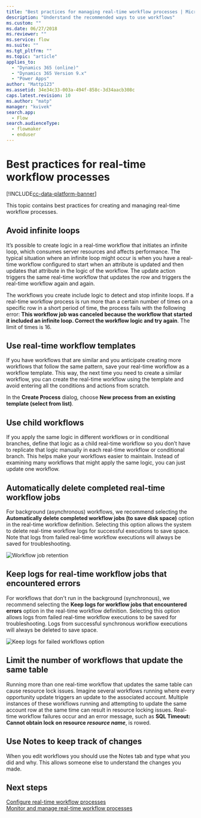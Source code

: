 ```yaml
---
title: "Best practices for managing real-time workflow processes | MicrosoftDocs"
description: "Understand the recommended ways to use workflows"
ms.custom: ""
ms.date: 06/27/2018
ms.reviewer: ""
ms.service: flow
ms.suite: ""
ms.tgt_pltfrm: ""
ms.topic: "article"
applies_to: 
  - "Dynamics 365 (online)"
  - "Dynamics 365 Version 9.x"
  - "Power Apps"
author: "Mattp123"
ms.assetid: 34e34c33-003a-494f-858c-3d34aacb308c
caps.latest.revision: 10
ms.author: "matp"
manager: "kvivek"
search.app: 
  - Flow
search.audienceType: 
  - flowmaker
  - enduser
---
```

# Best practices for real-time workflow processes


[!INCLUDE[cc-data-platform-banner](../../includes/cc-data-platform-banner.md)]

This topic contains best practices for creating and managing real-time workflow processes.  


<!-- from editor: Having trouble following the second sentence below. Where it says "then updates that attribute," it isn't clear what does the updating. 
Also, if this was recently updated, please update the publication date. -->


<a name="BKMK_AvoidInfiniteLoops"></a>   
## Avoid infinite loops  
It’s possible to create logic in a real-time workflow that initiates an infinite loop, which consumes server resources and affects performance. The typical situation where an infinite loop might occur is when you have a real-time workflow configured to start when an attribute is updated and then updates that attribute in the logic of the workflow. The update action triggers the same real-time workflow that updates the row and triggers the real-time workflow again and again.  
  
The workflows you create include logic to detect and stop infinite loops. If a real-time workflow process is run more than a certain number of times on a specific row in a short period of time, the process fails with the following error: **This workflow job was canceled because the workflow that started it included an infinite loop. Correct the workflow logic and try again**. The limit of times is 16.  
  
<a name="BKMK_UseWorkflowTemplates"></a>   
## Use real-time workflow templates  
If you have workflows that are similar and you anticipate creating more workflows that follow the same pattern, save your real-time workflow as a workflow template. This way, the next time you need to create a similar workflow, you can create the real-time workflow using the template and avoid entering all the conditions and actions from scratch.  
  
In the **Create Process** dialog, choose **New process from an existing template (select from list)**.  
  
<a name="BKMK_UseChildWorkflows"></a>   
## Use child workflows  
If you apply the same logic in different workflows or in conditional branches, define that logic as a child real-time workflow so you don’t have to replicate that logic manually in each real-time workflow or conditional branch. This helps make your workflows easier to maintain. Instead of examining many workflows that might apply the same logic, you can just update one workflow.  
  
## Automatically delete completed real-time workflow jobs
For background (asynchronous) workflows, we recommend selecting the **Automatically delete completed workflow jobs (to save disk space)** option in the real-time workflow definition. Selecting this option allows the system to delete real-time workflow logs for successful executions to save space. Note that logs from failed real-time workflow executions will always be saved for troubleshooting.  

![Workflow job retention](media/workflow-job-retention.png)

<a name="BKMK_AutoDeleteCompletedWorkflowJobs"></a>   
## Keep logs for real-time workflow jobs that encountered errors  
For workflows that don't run in the background (synchronous), we recommend selecting the **Keep logs for workflow jobs that encountered errors** option in the real-time workflow definition. Selecting this option allows logs from failed real-time workflow executions to be saved for troubleshooting. Logs from successful synchronous workflow executions will always be deleted to save space.   

![Keep logs for failed workflows option](media/keep-logs-for-workflows.png)

## Limit the number of workflows that update the same table
Running more than one real-time workflow that updates the same table can cause resource lock issues. Imagine several workflows running where every opportunity update triggers an update to the associated account. Multiple instances of these workflows running and attempting to update the same account row at the same time can result in resource locking issues. Real-time workflow failures occur and an error message, such as **SQL Timeout: Cannot obtain lock on resource _resource name_**, is rowed. 

  
<a name="BKMK_DocumentChangesUsingNotes"></a>   
## Use Notes to keep track of changes  
When you edit workflows you should use the Notes tab and type what you did and why. This allows someone else to understand the changes you made.  
  
## Next steps  
<!-- [Workflow processes overview](workflow-processes.md)    -->
[Configure real-time workflow processes](configure-workflow-steps.md)   
[Monitor and manage real-time workflow processes](monitor-manage-processes.md)
   
